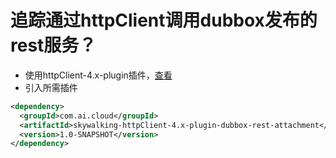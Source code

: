 # 追踪通过httpClient调用dubbox发布的rest服务？
- 使用httpClient-4.x-plugin插件，[查看](../mysql-plugin)
- 引入所需插件
```xml
<dependency>
  <groupId>com.ai.cloud</groupId>
  <artifactId>skywalking-httpClient-4.x-plugin-dubbox-rest-attachment</artifactId>
  <version>1.0-SNAPSHOT</version>
</dependency>
```
